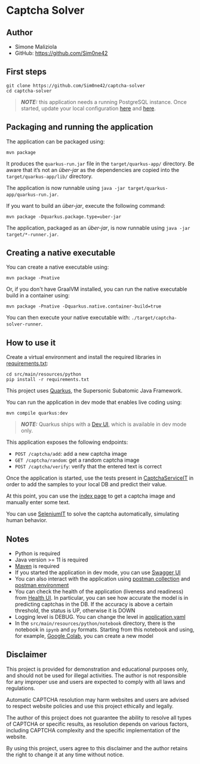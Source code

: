 # Captcha Solver

## Author

* Simone Maliziola
* GitHub: https://github.com/Sim0ne42

## First steps

```
git clone https://github.com/Sim0ne42/captcha-solver
cd captcha-solver
```

> **_NOTE:_**  this application needs a running PostgreSQL instance. Once started, update your local
> configuration [here](src/main/resources/application.yaml) and [here](src/main/resources/python/captcha.py).

## Packaging and running the application

The application can be packaged using:

```shell script
mvn package
```

It produces the `quarkus-run.jar` file in the `target/quarkus-app/` directory.
Be aware that it’s not an _über-jar_ as the dependencies are copied into the `target/quarkus-app/lib/` directory.

The application is now runnable using `java -jar target/quarkus-app/quarkus-run.jar`.

If you want to build an _über-jar_, execute the following command:

```shell script
mvn package -Dquarkus.package.type=uber-jar
```

The application, packaged as an _über-jar_, is now runnable using `java -jar target/*-runner.jar`.

## Creating a native executable

You can create a native executable using:

```shell script
mvn package -Pnative
```

Or, if you don't have GraalVM installed, you can run the native executable build in a container using:

```shell script
mvn package -Pnative -Dquarkus.native.container-build=true
```

You can then execute your native executable with: `./target/captcha-solver-runner`.

## How to use it

Create a virtual environment and install the required libraries
in [requirements.txt](src/main/resources/python/requirements.txt):

```shell script
cd src/main/resources/python   
pip install -r requirements.txt
```

This project uses [Quarkus](https://quarkus.io/), the Supersonic Subatomic Java Framework.

You can run the application in dev mode that enables live coding using:

```shell script
mvn compile quarkus:dev
```

> **_NOTE:_**  Quarkus ships with a [Dev UI](http://localhost:8080/q/dev/), which is available in dev mode only.

This application exposes the following endpoints:

* `POST /captcha/add`: add a new captcha image
* `GET /captcha/random`: get a random captcha image
* `POST /captcha/verify`: verify that the entered text is correct

Once the application is started, use the tests present
in [CaptchaServiceIT](src/test/java/org/captcha/solver/service/CaptchaServiceIT.java)
in order to add the samples to your local DB and predict their value.

At this point, you can use the [index page](http://localhost:63342/captcha-solver/target/classes/index.html)
to get a captcha image and manually enter some text.

You can use [SeleniumIT](src/test/java/org/captcha/solver/SeleniumIT.java) to solve the captcha automatically,
simulating human behavior.

## Notes

* Python is required
* Java version >= 11 is required
* [Maven](https://maven.apache.org/) is required
* If you started the application in dev mode, you can use [Swagger UI](http://localhost:8080/q/swagger-ui/)
* You can also interact with the application using [postman collection](postman_collection.json)
  and [postman environment](postman_environment.json)
* You can check the health of the application (liveness and readiness)
  from [Health UI](http://localhost:8080/q/health-ui/).
  In particular, you can see how accurate the model is in predicting captchas in the DB.
  If the accuracy is above a certain threshold, the status is UP, otherwise it is DOWN
* Logging level is DEBUG. You can change the level in [application.yaml](src/main/resources/application.yaml)
* In the `src/main/resources/python/notebook` directory, there is the notebook in `ipynb` and `py` formats.
  Starting from this notebook and using, for example, [Google Colab](https://colab.research.google.com/),
  you can create a new model

## Disclaimer

This project is provided for demonstration and educational purposes only, and should not be used for illegal
activities. The author is not responsible for any improper use and users are expected to comply with all laws and
regulations.

Automatic CAPTCHA resolution may harm websites and users are advised to respect website policies and use this
project ethically and legally.

The author of this project does not guarantee the ability to resolve all types of CAPTCHA or specific results,
as resolution depends on various factors, including CAPTCHA complexity and the specific implementation of the website.

By using this project, users agree to this disclaimer and the author retains the right to change it at any time
without notice.
